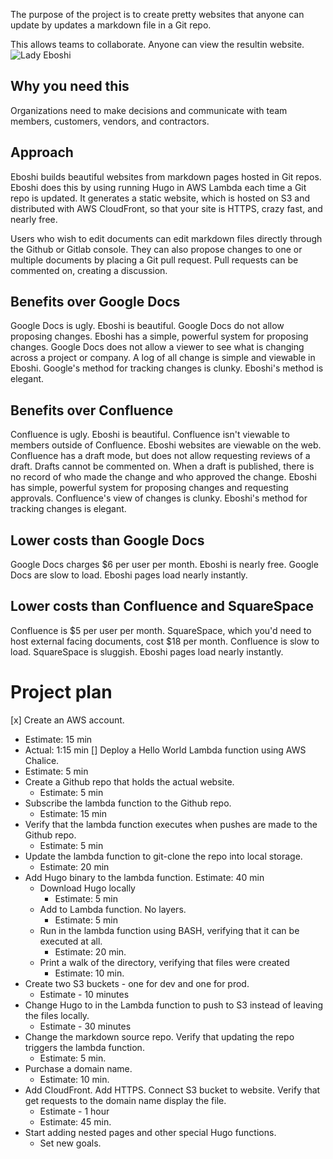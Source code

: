 
The purpose of the project is to create pretty websites that anyone can update by updates a markdown file in a Git repo.

This allows teams to collaborate. Anyone can view the resultin website.
![Lady Eboshi](https://vignette.wikia.nocookie.net/studio-ghibli/images/9/9f/Eboshi.png/revision/latest?cb=20181025001610)


## Why you need this
Organizations need to make decisions and communicate with team members, customers, vendors, and contractors.

## Approach
Eboshi builds beautiful websites from markdown pages hosted in Git repos.
Eboshi does this by using running Hugo in AWS Lambda each time a Git repo is updated.
It generates a static website, which is hosted on S3 and distributed with AWS CloudFront, so that your site is HTTPS, crazy fast, and nearly free.

Users who wish to edit documents can edit markdown files directly through the Github or Gitlab console. They can also propose changes to one or multiple documents by placing a Git pull request. Pull requests can be commented on, creating a discussion.

## Benefits over Google Docs
Google Docs is ugly. Eboshi is beautiful.
Google Docs do not allow proposing changes. Eboshi has a simple, powerful system for proposing changes.
Google Docs does not allow a viewer to see what is changing across a project or company. A log of all change is simple and viewable in Eboshi.
Google's method for tracking changes is clunky. Eboshi's method is elegant.

## Benefits over Confluence
Confluence is ugly. Eboshi is beautiful.
Confluence isn't viewable to members outside of Confluence. Eboshi websites are viewable on the web.
Confluence has a draft mode, but does not allow requesting reviews of a draft. Drafts cannot be commented on. When a draft is published, there is no record of who made the change and who approved the change.
Eboshi has simple, powerful system for proposing changes and requesting approvals.
Confluence's view of changes is clunky. Eboshi's method for tracking changes is elegant.

## Lower costs than Google Docs
Google Docs charges $6 per user per month. Eboshi is nearly free.
Google Docs are slow to load. Eboshi pages load nearly instantly.


## Lower costs than Confluence and SquareSpace
Confluence is $5 per user per month. SquareSpace, which you'd need to host external facing documents, cost $18 per month.
Confluence is slow to load. SquareSpace is sluggish. Eboshi pages load nearly instantly.

# Project plan
[x] Create an AWS account.
  - Estimate: 15 min
  - Actual: 1:15 min
[] Deploy a Hello World Lambda function using AWS Chalice.
  - Estimate: 5 min
- Create a Github repo that holds the actual website.
  - Estimate: 5 min
- Subscribe the lambda function to the Github repo.
  - Estimate: 15 min
- Verify that the lambda function executes when pushes are made to the Github repo.
  - Estimate: 5 min
- Update the lambda function to git-clone the repo into local storage.
  - Estimate: 20 min
- Add Hugo binary to the lambda function.
    Estimate: 40 min
    - Download Hugo locally
      - Estimate: 5 min
    - Add to Lambda function. No layers.
      - Estimate: 5 min
    - Run in the lambda function using BASH, verifying that it can be executed at all.
      - Estimate: 20 min.
    - Print a walk of the directory, verifying that files were created
      - Estimate: 10 min.
- Create two S3 buckets - one for dev and one for prod.
  - Estimate - 10 minutes
- Change Hugo to in the Lambda function to push to S3 instead of leaving the files locally.
  - Estimate - 30 minutes
- Change the markdown source repo. Verify that updating the repo triggers the lambda function.
  - Estimate: 5 min.
- Purchase a domain name.
  - Estimate: 10 min.
- Add CloudFront. Add HTTPS. Connect S3 bucket to website.
  Verify that get requests to the domain name display the file.
  - Estimate - 1 hour
  - Estimate: 45 min.
- Start adding nested pages and other special Hugo functions.
  - Set new goals.
